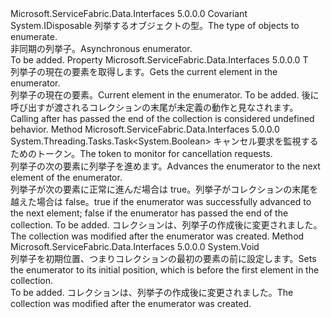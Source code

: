 <Type Name="IAsyncEnumerator&lt;T&gt;" FullName="Microsoft.ServiceFabric.Data.IAsyncEnumerator&lt;T&gt;">
  <TypeSignature Language="C#" Value="public interface IAsyncEnumerator&lt;out T&gt; : IDisposable" />
  <TypeSignature Language="ILAsm" Value=".class public interface auto ansi abstract IAsyncEnumerator`1&lt;+ T&gt; implements class System.IDisposable" />
  <TypeSignature Language="DocId" Value="T:Microsoft.ServiceFabric.Data.IAsyncEnumerator`1" />
  <TypeSignature Language="VB.NET" Value="Public Interface IAsyncEnumerator(Of Out T)&#xA;Implements IDisposable" />
  <TypeSignature Language="F#" Value="type IAsyncEnumerator&lt;'T&gt; = interface&#xA;    interface IDisposable" />
  <AssemblyInfo>
    <AssemblyName>Microsoft.ServiceFabric.Data.Interfaces</AssemblyName>
    <AssemblyVersion>5.0.0.0</AssemblyVersion>
  </AssemblyInfo>
  <TypeParameters>
    <TypeParameter Name="T">
      <Constraints>
        <ParameterAttribute>Covariant</ParameterAttribute>
      </Constraints>
    </TypeParameter>
  </TypeParameters>
  <Interfaces>
    <Interface>
      <InterfaceName>System.IDisposable</InterfaceName>
    </Interface>
  </Interfaces>
  <Docs>
    <typeparam name="T"><span data-ttu-id="2ad25-101">列挙するオブジェクトの型。</span><span class="sxs-lookup"><span data-stu-id="2ad25-101">The type of objects to enumerate.</span></span></typeparam>
    <summary>
            <span data-ttu-id="2ad25-102">非同期の列挙子。</span><span class="sxs-lookup"><span data-stu-id="2ad25-102">Asynchronous enumerator.</span></span>
            </summary>
    <remarks>To be added.</remarks>
  </Docs>
  <Members>
    <Member MemberName="Current">
      <MemberSignature Language="C#" Value="public T Current { get; }" />
      <MemberSignature Language="ILAsm" Value=".property instance !T Current" />
      <MemberSignature Language="DocId" Value="P:Microsoft.ServiceFabric.Data.IAsyncEnumerator`1.Current" />
      <MemberSignature Language="VB.NET" Value="Public ReadOnly Property Current As T" />
      <MemberSignature Language="F#" Value="member this.Current : 'T" Usage="Microsoft.ServiceFabric.Data.IAsyncEnumerator&lt;'T&gt;.Current" />
      <MemberType>Property</MemberType>
      <AssemblyInfo>
        <AssemblyName>Microsoft.ServiceFabric.Data.Interfaces</AssemblyName>
        <AssemblyVersion>5.0.0.0</AssemblyVersion>
      </AssemblyInfo>
      <ReturnValue>
        <ReturnType>T</ReturnType>
      </ReturnValue>
      <Docs>
        <summary>
            <span data-ttu-id="2ad25-103">列挙子の現在の要素を取得します。</span><span class="sxs-lookup"><span data-stu-id="2ad25-103">Gets the current element in the enumerator.</span></span>
            </summary>
        <value>
            <span data-ttu-id="2ad25-104">列挙子の現在の要素。</span><span class="sxs-lookup"><span data-stu-id="2ad25-104">Current element in the enumerator.</span></span>
            </value>
        <remarks>To be added.</remarks>
        <remark>
            <span data-ttu-id="2ad25-105">後に呼び出す<see cref="M:Microsoft.ServiceFabric.Data.IAsyncEnumerator`1.MoveNextAsync(System.Threading.CancellationToken)" />が渡されるコレクションの末尾が未定義の動作と見なされます。</span><span class="sxs-lookup"><span data-stu-id="2ad25-105">Calling after <see cref="M:Microsoft.ServiceFabric.Data.IAsyncEnumerator`1.MoveNextAsync(System.Threading.CancellationToken)" /> has passed the end of the collection is considered undefined behavior.</span></span>
            </remark>
      </Docs>
    </Member>
    <Member MemberName="MoveNextAsync">
      <MemberSignature Language="C#" Value="public System.Threading.Tasks.Task&lt;bool&gt; MoveNextAsync (System.Threading.CancellationToken cancellationToken);" />
      <MemberSignature Language="ILAsm" Value=".method public hidebysig newslot virtual instance class System.Threading.Tasks.Task`1&lt;bool&gt; MoveNextAsync(valuetype System.Threading.CancellationToken cancellationToken) cil managed" />
      <MemberSignature Language="DocId" Value="M:Microsoft.ServiceFabric.Data.IAsyncEnumerator`1.MoveNextAsync(System.Threading.CancellationToken)" />
      <MemberSignature Language="F#" Value="abstract member MoveNextAsync : System.Threading.CancellationToken -&gt; System.Threading.Tasks.Task&lt;bool&gt;" Usage="iAsyncEnumerator.MoveNextAsync cancellationToken" />
      <MemberType>Method</MemberType>
      <AssemblyInfo>
        <AssemblyName>Microsoft.ServiceFabric.Data.Interfaces</AssemblyName>
        <AssemblyVersion>5.0.0.0</AssemblyVersion>
      </AssemblyInfo>
      <ReturnValue>
        <ReturnType>System.Threading.Tasks.Task&lt;System.Boolean&gt;</ReturnType>
      </ReturnValue>
      <Parameters>
        <Parameter Name="cancellationToken" Type="System.Threading.CancellationToken" />
      </Parameters>
      <Docs>
        <param name="cancellationToken"><span data-ttu-id="2ad25-106">キャンセル要求を監視するためのトークン。</span><span class="sxs-lookup"><span data-stu-id="2ad25-106">The token to monitor for cancellation requests.</span></span></param>
        <summary>
            <span data-ttu-id="2ad25-107">列挙子の次の要素に列挙子を進めます。</span><span class="sxs-lookup"><span data-stu-id="2ad25-107">Advances the enumerator to the next element of the enumerator.</span></span>
            </summary>
        <returns>
            <span data-ttu-id="2ad25-108">列挙子が次の要素に正常に進んだ場合は true。列挙子がコレクションの末尾を越えた場合は false。</span><span class="sxs-lookup"><span data-stu-id="2ad25-108">true if the enumerator was successfully advanced to the next element; false if the enumerator has passed the end of the collection.</span></span>
             </returns>
        <remarks>To be added.</remarks>
        <exception cref="T:System.InvalidOperationException"><span data-ttu-id="2ad25-109">コレクションは、列挙子の作成後に変更されました。</span><span class="sxs-lookup"><span data-stu-id="2ad25-109">The collection was modified after the enumerator was created.</span></span></exception>
      </Docs>
    </Member>
    <Member MemberName="Reset">
      <MemberSignature Language="C#" Value="public void Reset ();" />
      <MemberSignature Language="ILAsm" Value=".method public hidebysig newslot virtual instance void Reset() cil managed" />
      <MemberSignature Language="DocId" Value="M:Microsoft.ServiceFabric.Data.IAsyncEnumerator`1.Reset" />
      <MemberSignature Language="VB.NET" Value="Public Sub Reset ()" />
      <MemberSignature Language="F#" Value="abstract member Reset : unit -&gt; unit" Usage="iAsyncEnumerator.Reset " />
      <MemberType>Method</MemberType>
      <AssemblyInfo>
        <AssemblyName>Microsoft.ServiceFabric.Data.Interfaces</AssemblyName>
        <AssemblyVersion>5.0.0.0</AssemblyVersion>
      </AssemblyInfo>
      <ReturnValue>
        <ReturnType>System.Void</ReturnType>
      </ReturnValue>
      <Parameters />
      <Docs>
        <summary>
            <span data-ttu-id="2ad25-110">列挙子を初期位置、つまりコレクションの最初の要素の前に設定します。</span><span class="sxs-lookup"><span data-stu-id="2ad25-110">Sets the enumerator to its initial position, which is before the first element in the collection.</span></span>
            </summary>
        <remarks>To be added.</remarks>
        <exception cref="T:System.InvalidOperationException"><span data-ttu-id="2ad25-111">コレクションは、列挙子の作成後に変更されました。</span><span class="sxs-lookup"><span data-stu-id="2ad25-111">The collection was modified after the enumerator was created.</span></span></exception>
      </Docs>
    </Member>
  </Members>
</Type>